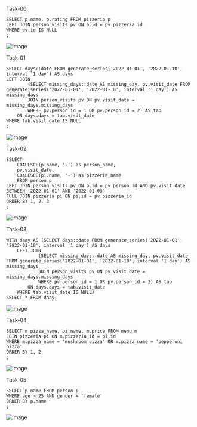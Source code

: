 Task-00
```
SELECT p.name, p.rating FROM pizzeria p
LEFT JOIN person_visits pv ON p.id = pv.pizzeria_id
WHERE pv.id IS NULL
;
```
![image](https://github.com/TofuNorthLynX/sql/assets/112647131/ab483941-0b33-470e-907b-1d8604803f6d)

Task-01
```
SELECT days::date FROM generate_series('2022-01-01', '2022-01-10', interval '1 day') AS days
LEFT JOIN
		(SELECT missing_days::date AS missing_day, pv.visit_date FROM generate_series('2022-01-01', '2022-01-10', interval '1 day') AS missing_days
		JOIN person_visits pv ON pv.visit_date = missing_days.missing_days
		WHERE pv.person_id = 1 OR pv.person_id = 2) AS tab
	ON days.days = tab.visit_date
WHERE tab.visit_date IS NULL
;
```
![image](https://github.com/TofuNorthLynX/sql/assets/112647131/964b807d-a429-45bb-aeec-11fd8e70df27)

Task-02
```
SELECT 
	COALESCE(p.name, '-') as person_name,
	pv.visit_date, 
	COALESCE(pi.name, '-') as pizzeria_name
	FROM person p
LEFT JOIN person_visits pv ON p.id = pv.person_id AND pv.visit_date BETWEEN '2022-01-01' AND '2022-01-03'
FULL JOIN pizzeria pi ON pi.id = pv.pizzeria_id
ORDER BY 1, 2, 3
;
```
![image](https://github.com/TofuNorthLynX/sql/assets/112647131/40d8cbdf-fe29-4181-90cb-0439b04339ba)

Task-03
```
WITH daay AS (SELECT days::date FROM generate_series('2022-01-01', '2022-01-10', interval '1 day') AS days
	LEFT JOIN
			(SELECT missing_days::date AS missing_day, pv.visit_date FROM generate_series('2022-01-01', '2022-01-10', interval '1 day') AS missing_days
			JOIN person_visits pv ON pv.visit_date = missing_days.missing_days
			WHERE pv.person_id = 1 OR pv.person_id = 2) AS tab
		ON days.days = tab.visit_date
	WHERE tab.visit_date IS NULL)
SELECT * FROM daay;
```
![image](https://github.com/TofuNorthLynX/sql/assets/112647131/4e18c5bf-202b-4d4f-ab80-b8f7f2f787a4)

Task-04
```
SELECT m.pizza_name, pi.name, m.price FROM menu m
JOIN pizzeria pi ON m.pizzeria_id = pi.id
WHERE m.pizza_name = 'mushroom pizza' OR m.pizza_name = 'pepperoni pizza'
ORDER BY 1, 2
;
```
![image](https://github.com/TofuNorthLynX/sql/assets/112647131/2525fc05-c7e8-4e8e-a6cc-771122571afa)

Task-05
```
SELECT p.name FROM person p
WHERE age > 25 AND gender = 'female'
ORDER BY p.name
;
```
![image](https://github.com/TofuNorthLynX/sql/assets/112647131/ae6deeb5-6159-4293-a2c4-55e981aba61a)

